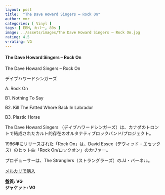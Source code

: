 ```yaml
---
layout: post
title:  "The Dave Howard Singers – Rock On"
author: mmr
categories: [ Vinyl ]
tags: [ EBM, カバー, 80s ]
image: ../assets/images/The Dave Howard Singers – Rock On.jpg
rating: 4.5
v-rating: VG
---
```


#### The Dave Howard Singers – Rock On

The Dave Howard Singers – Rock On

デイブハワードシンガーズ

A. Rock On

B1. Nothing To Say

B2. Kill The Fatted Whore Back In Labrador

B3. Plastic Horse

The Dave Howard Singers （デイブハワードシンガーズ）は、カナダのトロントで結成されたカルト的存在のオルタナティブロックバンド/プロジェクト。

1986年にリリースされた「Rock On」は、David Essex（デヴィッド・エセックス）のヒット曲「Rock On/ロックオン」のカヴァー。

プロデューサーは、The Stranglers（ストラングラーズ）のJJ・バーネル。

[メルカリで購入](https://jp.mercari.com/item/m42900138683?afid=6142608987)

<div class="mt-4 mb-4 d-flex align-items-center">
<strong class="mr-1">盤質: VG</strong>
</div>
<div class="mt-4 mb-4 d-flex align-items-center">
<strong class="mr-1">ジャケット: VG</strong>
</div>
